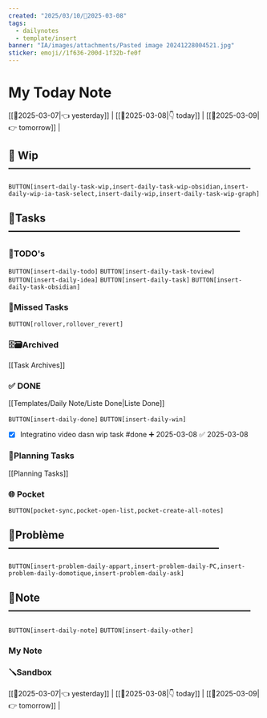 ```yaml
---
created: "2025/03/10/📒2025-03-08"
tags:
  - dailynotes
  - template/insert
banner: "IA/images/attachments/Pasted image 20241228004521.jpg"
sticker: emoji//1f636-200d-1f32b-fe0f
---
```

# My Today Note

[[📒2025-03-07|👈 yesterday]] | [[📒2025-03-08|👇 today]] | [[📒2025-03-09|👉 tomorrow]] |

## 🚧 Wip ———————————————————————

`BUTTON[insert-daily-task-wip,insert-daily-task-wip-obsidian,insert-daily-wip-ia-task-select,insert-daily-wip,insert-daily-task-wip-graph]`



## 🚀Tasks ——————————————————————

### 📎TODO's 

`BUTTON[insert-daily-todo]`    `BUTTON[insert-daily-task-toview]`    `BUTTON[insert-daily-idea]`    `BUTTON[insert-daily-task]`  `BUTTON[insert-daily-task-obsidian]`




### 🥷Missed Tasks

`BUTTON[rollover,rollover_revert]`


### 🗄️🗃️Archived

[[Task Archives]]

### ✅ DONE 

[[Templates/Daily Note/Liste Done|Liste Done]]

 `BUTTON[insert-daily-done]` `BUTTON[insert-daily-win]`
 - [x] Integratino video dasn wip task  #done ➕ 2025-03-08 ✅ 2025-03-08
 

### 📅Planning Tasks 

[[Planning Tasks]]


### 🌐 Pocket

 `BUTTON[pocket-sync,pocket-open-list,pocket-create-all-notes]` 


## 🚨Problème ————————————————————

`BUTTON[insert-problem-daily-appart,insert-problem-daily-PC,insert-problem-daily-domotique,insert-problem-daily-ask]`

## 📝Note ———————————————————————

`BUTTON[insert-daily-note]` `BUTTON[insert-daily-other]`
### My Note


### 🪛Sandbox 







[[📒2025-03-07|👈 yesterday]] | [[📒2025-03-08|👇 today]] | [[📒2025-03-09|👉 tomorrow]] |
